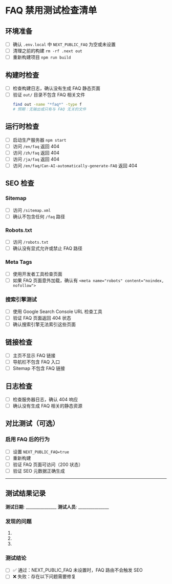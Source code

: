 # FAQ 禁用测试检查清单

## 环境准备
- [ ] 确认 `.env.local` 中 `NEXT_PUBLIC_FAQ` 为空或未设置
- [ ] 清理之前的构建 `rm -rf .next out`
- [ ] 重新构建项目 `npm run build`

## 构建时检查
- [ ] 检查构建日志，确认没有生成 FAQ 静态页面
- [ ] 验证 `out/` 目录不包含 FAQ 相关文件
  ```bash
  find out -name "*faq*" -type f
  # 预期：无输出或只有与 FAQ 无关的文件
  ```

## 运行时检查
- [ ] 启动生产服务器 `npm start`
- [ ] 访问 `/en/faq` 返回 404
- [ ] 访问 `/zh/faq` 返回 404
- [ ] 访问 `/ja/faq` 返回 404
- [ ] 访问 `/en/faq/Can-AI-automatically-generate-FAQ` 返回 404

## SEO 检查
### Sitemap
- [ ] 访问 `/sitemap.xml`
- [ ] 确认不包含任何 `/faq` 路径

### Robots.txt
- [ ] 访问 `/robots.txt`
- [ ] 确认没有显式允许或禁止 FAQ 路径

### Meta Tags
- [ ] 使用开发者工具检查页面
- [ ] 如果 FAQ 页面意外加载，确认有 `<meta name="robots" content="noindex, nofollow">`

### 搜索引擎测试
- [ ] 使用 Google Search Console URL 检查工具
- [ ] 验证 FAQ 页面返回 404 状态
- [ ] 确认搜索引擎无法索引这些页面

## 链接检查
- [ ] 主页不显示 FAQ 链接
- [ ] 导航栏不包含 FAQ 入口
- [ ] Sitemap 不包含 FAQ 链接

## 日志检查
- [ ] 检查服务器日志，确认 404 响应
- [ ] 确认没有生成 FAQ 相关的静态资源

## 对比测试（可选）
### 启用 FAQ 后的行为
- [ ] 设置 `NEXT_PUBLIC_FAQ=true`
- [ ] 重新构建
- [ ] 验证 FAQ 页面可访问（200 状态）
- [ ] 验证 SEO 元数据正确生成

---

## 测试结果记录

**测试日期**: _______________
**测试人员**: _______________

### 发现的问题
1.
2.
3.

### 测试结论
- [ ] ✅ 通过：NEXT_PUBLIC_FAQ 未设置时，FAQ 路由不会触发 SEO
- [ ] ❌ 失败：存在以下问题需要修复
